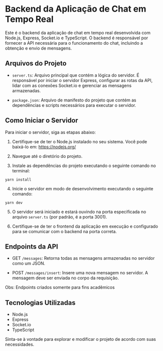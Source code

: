 # Backend da Aplicação de Chat em Tempo Real

Este é o backend da aplicação de chat em tempo real desenvolvida com Node.js, Express, Socket.io e TypeScript. O backend é responsável por fornecer a API necessária para o funcionamento do chat, incluindo a obtenção e envio de mensagens.

## Arquivos do Projeto

- `server.ts`: Arquivo principal que contém a lógica do servidor. É responsável por iniciar o servidor Express, configurar as rotas da API, lidar com as conexões Socket.io e gerenciar as mensagens armazenadas.

- `package.json`: Arquivo de manifesto do projeto que contém as dependências e scripts necessários para executar o servidor.

## Como Iniciar o Servidor

Para iniciar o servidor, siga as etapas abaixo:

1. Certifique-se de ter o Node.js instalado no seu sistema. Você pode baixá-lo em: https://nodejs.org/

2. Navegue até o diretório do projeto.

3. Instale as dependências do projeto executando o seguinte comando no terminal:

```shell
yarn install
```

4. Inicie o servidor em modo de desenvolvimento executando o seguinte comando:

```shell
yarn dev
```

5. O servidor será iniciado e estará ouvindo na porta especificada no arquivo `server.ts` (por padrão, é a porta 3001).

6. Certifique-se de ter o frontend da aplicação em execução e configurado para se comunicar com o backend na porta correta.

## Endpoints da API

- GET `/messages`: Retorna todas as mensagens armazenadas no servidor como um JSON.

- POST `/messages/insert`: Insere uma nova mensagem no servidor. A mensagem deve ser enviada no corpo da requisição.

Obs: Endpoints criados somente para fins acadêmicos

## Tecnologias Utilizadas

- Node.js
- Express
- Socket.io
- TypeScript

Sinta-se à vontade para explorar e modificar o projeto de acordo com suas necessidades.


